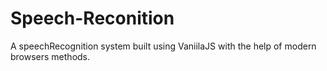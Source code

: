# Speech-Reconition
A speechRecognition  system built using VaniilaJS with the help of modern browsers methods.
